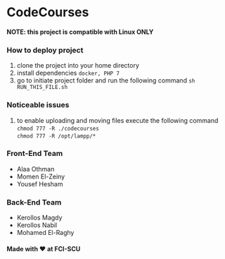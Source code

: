 # CodeCourses

__NOTE: this project is compatible with Linux ONLY__


### How to deploy project
1. clone the project into your home directory
1. install dependencies `docker, PHP 7`
1. go to initiate project folder and run the following command `sh RUN_THIS_FILE.sh`


### Noticeable issues
1. to enable uploading and moving files execute the following command <br>
`chmod 777 -R ./codecourses` <br>
`chmod 777 -R /opt/lampp/*`

### Front-End Team
* Alaa Othman
* Momen El-Zeiny
* Yousef Hesham

### Back-End Team
* Kerollos Magdy
* Kerollos Nabil
* Mohamed El-Raghy


#### Made with :heart: at FCI-SCU
